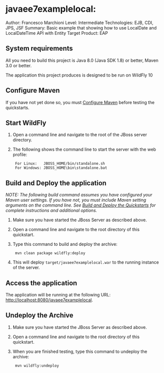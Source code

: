 javaee7examplelocal:
===============================
Author: Francesco Marchioni
Level: Intermediate
Technologies: EJB, CDI, JPS, JSF
Summary: Basic example that showing how to use LocalDate and LocalDateTime API with Entity
Target Product: EAP


System requirements
-------------------

All you need to build this project is Java 8.0 (Java SDK 1.8) or better, Maven 3.0 or better.

The application this project produces is designed to be run on WildFly 10

 
Configure Maven
---------------

If you have not yet done so, you must [Configure Maven](../README.md#mavenconfiguration) before testing the quickstarts.


Start WildFly
-------------------------

1. Open a command line and navigate to the root of the JBoss server directory.
2. The following shows the command line to start the server with the web profile:

        For Linux:   JBOSS_HOME/bin/standalone.sh
        For Windows: JBOSS_HOME\bin\standalone.bat

 
Build and Deploy the application
-------------------------

_NOTE: The following build command assumes you have configured your Maven user settings. If you have not, you must include Maven setting arguments on the command line. See [Build and Deploy the Quickstarts](../README.md#buildanddeploy) for complete instructions and additional options._

1. Make sure you have started the JBoss Server as described above.
2. Open a command line and navigate to the root directory of this quickstart.
3. Type this command to build and deploy the archive:

        mvn clean package wildfly:deploy

4. This will deploy `target/javaee7examplelocal.war` to the running instance of the server.


Access the application 
---------------------

The application will be running at the following URL: <http://localhost:8080/javaee7examplelocal>.


Undeploy the Archive
--------------------

1. Make sure you have started the JBoss Server as described above.
2. Open a command line and navigate to the root directory of this quickstart.
3. When you are finished testing, type this command to undeploy the archive:

        mvn wildfly:undeploy


 
